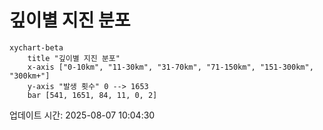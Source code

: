 # 깊이별 지진 분포

```mermaid
xychart-beta
    title "깊이별 지진 분포"
    x-axis ["0-10km", "11-30km", "31-70km", "71-150km", "151-300km", "300km+"]
    y-axis "발생 횟수" 0 --> 1653
    bar [541, 1651, 84, 11, 0, 2]
```

업데이트 시간: 2025-08-07 10:04:30
